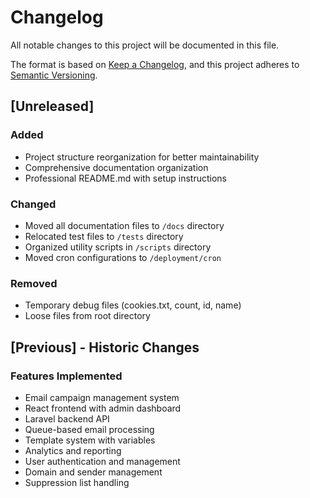 # Changelog

All notable changes to this project will be documented in this file.

The format is based on [Keep a Changelog](https://keepachangelog.com/en/1.0.0/),
and this project adheres to [Semantic Versioning](https://semver.org/spec/v2.0.0.html).

## [Unreleased]

### Added

- Project structure reorganization for better maintainability
- Comprehensive documentation organization
- Professional README.md with setup instructions

### Changed

- Moved all documentation files to `/docs` directory
- Relocated test files to `/tests` directory
- Organized utility scripts in `/scripts` directory
- Moved cron configurations to `/deployment/cron`

### Removed

- Temporary debug files (cookies.txt, count, id, name)
- Loose files from root directory

## [Previous] - Historic Changes

### Features Implemented

- Email campaign management system
- React frontend with admin dashboard
- Laravel backend API
- Queue-based email processing
- Template system with variables
- Analytics and reporting
- User authentication and management
- Domain and sender management
- Suppression list handling
